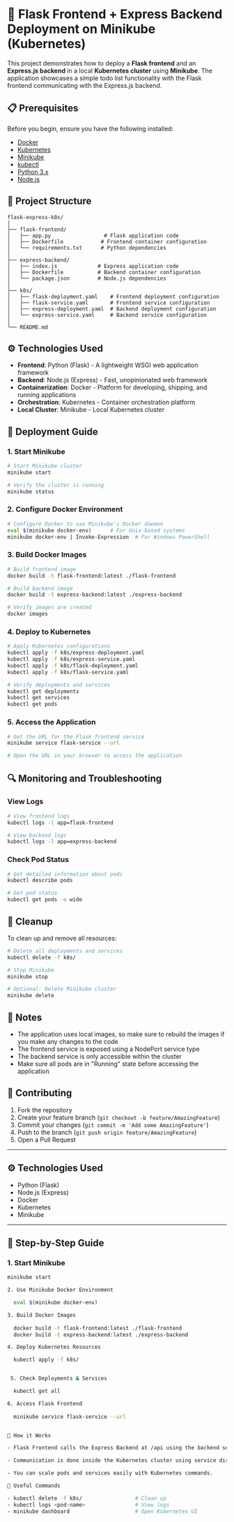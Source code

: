 # 🚀 Flask Frontend + Express Backend Deployment on Minikube (Kubernetes)

This project demonstrates how to deploy a **Flask frontend** and an **Express.js backend** in a local **Kubernetes cluster** using **Minikube**. The application showcases a simple todo list functionality with the Flask frontend communicating with the Express.js backend.

## 📋 Prerequisites

Before you begin, ensure you have the following installed:
- [Docker](https://www.docker.com/get-started)
- [Kubernetes](https://kubernetes.io/docs/setup/)
- [Minikube](https://minikube.sigs.k8s.io/docs/start/)
- [kubectl](https://kubernetes.io/docs/tasks/tools/)
- [Python 3.x](https://www.python.org/downloads/)
- [Node.js](https://nodejs.org/)

## 📁 Project Structure

```
flask-express-k8s/
│
├── flask-frontend/
│   ├── app.py                 # Flask application code
│   ├── Dockerfile            # Frontend container configuration
│   └── requirements.txt      # Python dependencies
│
├── express-backend/
│   ├── index.js             # Express application code
│   ├── Dockerfile           # Backend container configuration
│   └── package.json         # Node.js dependencies
│
├── k8s/
│   ├── flask-deployment.yaml    # Frontend deployment configuration
│   ├── flask-service.yaml       # Frontend service configuration
│   ├── express-deployment.yaml  # Backend deployment configuration
│   └── express-service.yaml     # Backend service configuration
│
└── README.md
```

## ⚙️ Technologies Used

- **Frontend**: Python (Flask) - A lightweight WSGI web application framework
- **Backend**: Node.js (Express) - Fast, unopinionated web framework
- **Containerization**: Docker - Platform for developing, shipping, and running applications
- **Orchestration**: Kubernetes - Container orchestration platform
- **Local Cluster**: Minikube - Local Kubernetes cluster

## 🚀 Deployment Guide

### 1. Start Minikube
```bash
# Start Minikube cluster
minikube start

# Verify the cluster is running
minikube status
```

### 2. Configure Docker Environment
```bash
# Configure Docker to use Minikube's Docker daemon
eval $(minikube docker-env)      # For Unix-based systems
minikube docker-env | Invoke-Expression  # For Windows PowerShell
```

### 3. Build Docker Images
```bash
# Build frontend image
docker build -t flask-frontend:latest ./flask-frontend

# Build backend image
docker build -t express-backend:latest ./express-backend

# Verify images are created
docker images
```

### 4. Deploy to Kubernetes
```bash
# Apply Kubernetes configurations
kubectl apply -f k8s/express-deployment.yaml
kubectl apply -f k8s/express-service.yaml
kubectl apply -f k8s/flask-deployment.yaml
kubectl apply -f k8s/flask-service.yaml

# Verify deployments and services
kubectl get deployments
kubectl get services
kubectl get pods
```

### 5. Access the Application
```bash
# Get the URL for the Flask frontend service
minikube service flask-service --url

# Open the URL in your browser to access the application
```

## 🔍 Monitoring and Troubleshooting

### View Logs
```bash
# View frontend logs
kubectl logs -l app=flask-frontend

# View backend logs
kubectl logs -l app=express-backend
```

### Check Pod Status
```bash
# Get detailed information about pods
kubectl describe pods

# Get pod status
kubectl get pods -o wide
```

## 🧹 Cleanup

To clean up and remove all resources:
```bash
# Delete all deployments and services
kubectl delete -f k8s/

# Stop Minikube
minikube stop

# Optional: Delete Minikube cluster
minikube delete
```

## 📝 Notes

- The application uses local images, so make sure to rebuild the images if you  make any changes to the code
- The frontend service is exposed using a NodePort service type
- The backend service is only accessible within the cluster
- Make sure all pods are in "Running" state before accessing the application

## 🤝 Contributing

1. Fork the repository
2. Create your feature branch (`git checkout -b feature/AmazingFeature`)
3. Commit your changes (`git commit -m 'Add some AmazingFeature'`)
4. Push to the branch (`git push origin feature/AmazingFeature`)
5. Open a Pull Request

---

## ⚙️ Technologies Used

- Python (Flask)
- Node.js (Express)
- Docker
- Kubernetes
- Minikube

---

## 🐳 Step-by-Step Guide

### 1. Start Minikube

```bash
minikube start

2. Use Minikube Docker Environment

  eval $(minikube docker-env)

3. Build Docker Images
 
  docker build -t flask-frontend:latest ./flask-frontend
  docker build -t express-backend:latest ./express-backend

4. Deploy Kubernetes Resources

  kubectl apply -f k8s/


 5. Check Deployments & Services

  kubectl get all

6. Access Flask Frontend
 
  minikube service flask-service --url


🔁 How it Works

- Flask Frontend calls the Express Backend at /api using the backend service name.

- Communication is done inside the Kubernetes cluster using service discovery (express-service).

- You can scale pods and services easily with Kubernetes commands.

📂 Useful Commands

- kubectl delete -f k8s/                 # Clean up
- kubectl logs <pod-name>                # View logs
- minikube dashboard                     # Open Kubernetes UI
